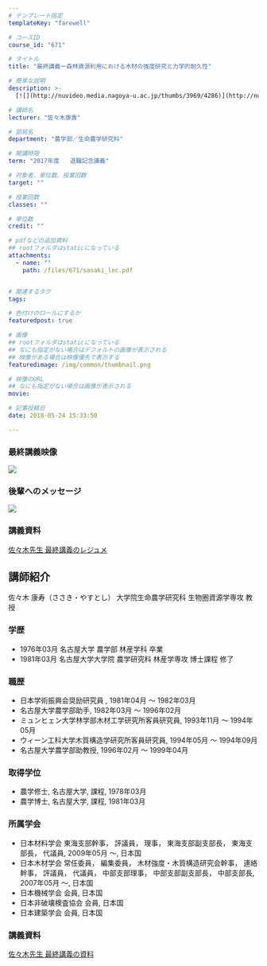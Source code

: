 ```yaml
---
# テンプレート指定
templateKey: "farewell"

# コースID
course_id: "671"

# タイトル
title: "最終講義ー森林資源利用における木材の強度研究と力学的耐久性"

# 簡単な説明
description: >-
  [![](http://nuvideo.media.nagoya-u.ac.jp/thumbs/3969/4286)](http://nuvideo.media.nagoya-u.ac.jp/em...

# 講師名
lecturer: "佐々木康壽"

# 部局名
department: "農学部／生命農学研究科"

# 開講時限
term: "2017年度	退職記念講義"

# 対象者、単位数、授業回数
target: ""

# 授業回数
classes: ""

# 単位数
credit: ""

# pdfなどの追加資料
## rootフォルダはstaticになっている
attachments: 
  - name: "" 
    path: /files/671/sasaki_lec.pdf


# 関連するタグ
tags:

# 色付けのロールにするか
featuredpost: true

# 画像
## rootフォルダはstaticになっている
## なにも指定がない場合はデフォルトの画像が表示される
## 映像がある場合は映像優先で表示する
featuredimage: /img/common/thumbnail.png

# 映像のURL
## なにも指定がない場合は画像が表示される
movie: 

# 記事投稿日
date: 2018-05-24 15:33:50

---
```

### 最終講義映像 

[![](http://nuvideo.media.nagoya-u.ac.jp/thumbs/3969/4286)](http://nuvideo.media.nagoya-u.ac.jp/embed/ca7b31d499b704fc15cd122fed8a65999ac6e0ea/autostart/true/caption/true) 

### 後輩へのメッセージ 

[![](http://nuvideo.media.nagoya-u.ac.jp/thumbs/3921/4262)](http://nuvideo.media.nagoya-u.ac.jp/embed/3a7220f739056556de914bd8d181bdbc0d4644d7)  
### 講義資料  
[佐々木先生 最終講義のレジュメ](https://dev2.ocw.media.nagoya-u.ac.jp/system/production/fileview.php?course_id=671&filename=sasaki_lec.pdf)
  
## 講師紹介  
佐々木 康寿（ささき・やすとし） 大学院生命農学研究科 生物圏資源学専攻 教授  
### 学歴  
  
* 1976年03月 名古屋大学 農学部 林産学科 卒業  
* 1981年03月 名古屋大学大学院 農学研究科 林産学専攻 博士課程 修了  
### 職歴  
  
* 日本学術振興会奨励研究員 , 1981年04月 ～ 1982年03月  
* 名古屋大学農学部助手, 1982年03月 ～ 1996年02月  
* ミュンヒェン大学林学部木材工学研究所客員研究員, 1993年11月 ～ 1994年05月  
* ウィーン工科大学木質構造学研究所客員研究員, 1994年05月 ～ 1994年09月  
* 名古屋大学農学部助教授, 1996年02月 ～ 1999年04月  
### 取得学位  
  
* 農学修士, 名古屋大学, 課程, 1978年03月  
* 農学博士, 名古屋大学, 課程, 1981年03月  
### 所属学会  
  
* 日本材料学会 東海支部幹事， 評議員， 理事， 東海支部副支部長， 東海支部長， 代議員, 2009年05月 ～, 日本国  
* 日本木材学会 常任委員， 編集委員， 木材強度・木質構造研究会幹事， 連絡幹事， 評議員， 代議員， 中部支部理事， 中部支部副支部長， 中部支部長, 2007年05月 ～, 日本国  
* 日本機械学会 会員, 日本国  
* 日本非破壊検査協会 会員, 日本国  
* 日本建築学会 会員, 日本国
  
### 講義資料  
[佐々木先生 最終講義の資料](https://dev2.ocw.media.nagoya-u.ac.jp/system/production/fileview.php?course_id=671&filename=sasaki_lec.pdf)